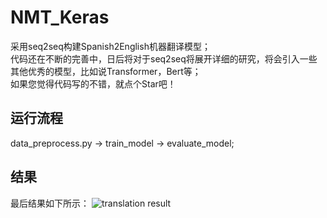 # NMT_Keras
采用seq2seq构建Spanish2English机器翻译模型；<br>
代码还在不断的完善中，日后将对于seq2seq将展开详细的研究，将会引入一些其他优秀的模型，比如说Transformer，Bert等；<br>
如果您觉得代码写的不错，就点个Star吧！<br>
## 运行流程
data_preprocess.py -> train_model -> evaluate_model;<br>
## 结果
最后结果如下所示：
![translation result](https://github.com/zw76859420/NMT_Keras/tree/master/picture/reslut.png)
